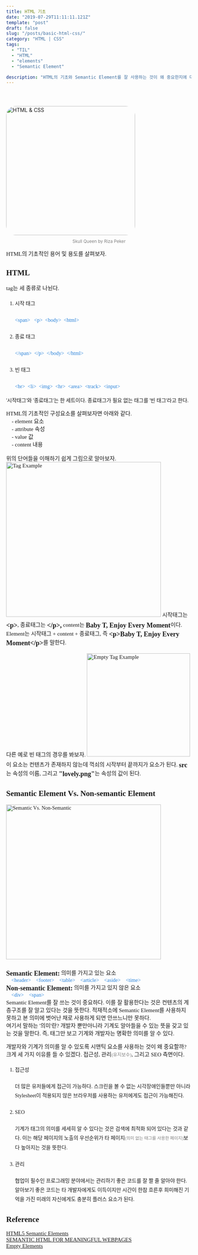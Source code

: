 ```yaml
---
title: HTML 기초
date: "2019-07-29T11:11:11.121Z"
template: "post"
draft: false
slug: "/posts/basic-html-css/"
category: "HTML | CSS"
tags:
  - "TIL"
  - "HTML"
  - "elements"
  - "Semantic Element"

description: "HTML의 기초와 Semantic Element를 잘 사용하는 것이 왜 중요한지에 대해 알아보자"
---
```

<head>
<style>
  code {
    background-color: #ececec
  }
  p {
    font-size: 15px;
  }
  sub{
    font-size: 14px;
    vertical-align: middle;
    padding: 0px;
    color: #2680d9;
  }
  li{
    margin: 20px 0px;
  }
  strong{
    font-size: 18px;
    vertical-align: middle;
  }
  small{
    color: #808080;
  }
  #rcorners {
    border-radius: 25px;
    border: 2px solid #dd4ecf;
    padding: 20px; 
    width: 200px;
    height: 150px;  
  }
  .rdimg {
    border-radius: 25px;
  }
  img{
    margin-bottom: 10px;
  }
  ol{
    line-height: 25px;
  }
</style>
  <link href="https://fonts.googleapis.com/css?family=Sunflower:300&display=swap" rel="stylesheet">
</head>
<header>

</header>
<body>
  <img src="/media/htmlcss.jpg" alt="HTML & CSS" height="350" class=rdimg>
  <small><center>Skull Queen by Riza Peker</small></center>
  <div style="font-family:Sunflower;">
  <p>HTML의 기초적인 용어 및 용도를 살펴보자.</p>
  <h2>HTML</h2>
  <p>
    tag는 세 종류로 나뉜다.
    <ol>
      <li>시작 태그</li>
      <sub>&lt;span&gt;&nbsp;&nbsp;&nbsp;&lt;p&gt;&nbsp;&nbsp;&lt;body&gt;&nbsp;&nbsp;&lt;html&gt;</sub>
      <li>종료 태그</li>
      <sub>&lt;/span&gt;&nbsp;&nbsp;&lt;/p&gt;&nbsp;&nbsp;&lt;/body&gt;&nbsp;&nbsp;&lt;/html&gt;</sub>
      <li>빈 태그</li>
      <sub>&lt;br&gt;&nbsp;&nbsp;&lt;li&gt;&nbsp;&nbsp;&lt;img&gt;&nbsp;&nbsp;&lt;hr&gt;&nbsp;&nbsp;&lt;area&gt;&nbsp;&nbsp;&lt;track&gt;&nbsp;&nbsp;&lt;input&gt;
      </sub>
    </ol>
    '시작태그'와 '종료태그'는 한 세트이다. 종료태그가 필요 없는 태그를 '빈 태그'라고 한다.
  </p>
  <p>
    HTML의 기초적인 구성요소를 살펴보자면 아래와 같다.
    <br>&nbsp;&nbsp;&nbsp;&nbsp;- element 요소
    <br>&nbsp;&nbsp;&nbsp;&nbsp;- attribute 속성
    <br>&nbsp;&nbsp;&nbsp;&nbsp;- value 값
    <br>&nbsp;&nbsp;&nbsp;&nbsp;- content 내용
    <br><br>
    위의 단어들을 이해하기 쉽게 그림으로 알아보자.<br>
    <img src="/media/tagEg01.png" alt="Tag Example" width=420>
    시작태그는 <strong>&lt;p&gt;</strong>, 종료태그는 <strong>&lt;/p&gt;,</strong> content는 <strong>Baby T, Enjoy Every Moment</strong>이다. Element는 시작태그 + content + 종료태그, 즉 <strong>&lt;p&gt;Baby T, Enjoy Every Moment&lt;/p&gt;</strong>를 말한다.<br><br>
    다른 예로 빈 태그의 경우를 봐보자.
    <img src="/media/tagEg02.png" alt="Empty Tag Example" width=280>
    이 요소는 컨텐츠가 존재하지 않는데 꺽쇠의 시작부터 끝까지가 요소가 된다. <strong>src</strong>는 속성의 이름, 그리고 <strong>"lovely.png"</strong>는 속성의 값이 된다.
  </p>
  <h2>Semantic Element Vs. Non-semantic Element</h2>
  <img src="/media/semant-non-semant.png" alt="Semantic Vs. Non-Semantic" width=420>
  <p>
    <strong>Semantic Element:</strong> 의미를 가지고 있는 요소<br>
    <sub>&nbsp;&nbsp;&nbsp;&nbsp;&lt;header&gt;&nbsp;&nbsp;&nbsp;&nbsp;&lt;footer&gt;&nbsp;&nbsp;&nbsp;&nbsp;&lt;table&gt;&nbsp;&nbsp;&nbsp;&nbsp;&lt;article&gt;&nbsp;&nbsp;&nbsp;&nbsp;&lt;aside&gt;&nbsp;&nbsp;&nbsp;&nbsp;&lt;time&gt;</sub><br>
    <strong>Non-semantic Element:</strong> 의미를 가지고 있지 않은 요소<br>
    <sub>&nbsp;&nbsp;&nbsp;&nbsp;&lt;div&gt;&nbsp;&nbsp;&nbsp;&nbsp;&lt;span&gt;</sub><br>
    Semantic Element를 잘 쓰는 것이 중요하다. 이를 잘 활용한다는 것은 컨텐츠의 계층구조를 잘 알고 있다는 것을 뜻한다. 적재적소에 Semantic Element를 사용하지 못하고 본 의미에 벗어난 채로 사용하게 되면 안쓰느니만 못하다. <br>
    여기서 말하는 '의미'란? 개발자 뿐만아니라 기계도 알아들을 수 있는 뜻을 갖고 있는 것을 말한다. 즉, 태그만 보고 기계와 개발자는 명확한 의미를 알 수 있다.
  </p>
  <p>
    개발자와 기계가 의미를 알 수 있도록 시맨틱 요소를 사용하는 것이 왜 중요할까? <br>
크게 세 가지 이유를 들 수 있겠다. 접근성, 관리<small>(유지보수)</small>, 그리고 SEO 측면이다.
  <ol>
    <li>접근성</li>
    더 많은 유저들에게 접근이 가능하다. 스크린을 볼 수 없는 시각장애인들뿐만 아니라 Stylesheet이 적용되지 않은 브라우저를 사용하는 유저에게도 접근이 가능해진다.
    <li>SEO</li>
    기계가 태그의 의미를 세세히 알 수 있다는 것은 검색에 최적화 되어 있다는 것과 같다. 이는 해당 페이지의 노출의 우선순위가 타 페이지<small>(의미 없는 태그를 사용한 페이지)</small>보다 높아지는 것을 뜻한다.
    <li>관리</li>
    협업이 필수인 프로그래밍 분야에서는 관리하기 좋은 코드를 잘 짤 줄 알아야 한다. 알아보기 좋은 코드는 타 개발자에게도 이득이지만 시간이 한참 흐른후 희미해진 기억을 가진 미래의 자신에게도 충분히 플러스 요소가 된다.
  </ol>
  </p>
  <h2>Reference</h2>
  <p>
  <a href="https://www.w3schools.com/html/html5_semantic_elements.asp" target="_blank">HTML5 Semantic Elements</a><br>
  <a href="http://seekbrevity.com/semantic-markup-important-web-design/" target="_blank">SEMANTIC HTML FOR MEANINGFUL WEBPAGES</a><br>
  <a href="https://developer.mozilla.org/en-US/docs/Glossary/Empty_element" target="_blank">Empty Elements</a><br>
  </p>
  </div>
</body>